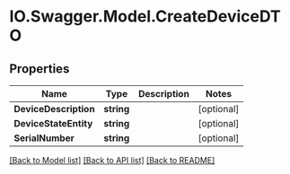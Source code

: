 # IO.Swagger.Model.CreateDeviceDTO
## Properties

Name | Type | Description | Notes
------------ | ------------- | ------------- | -------------
**DeviceDescription** | **string** |  | [optional] 
**DeviceStateEntity** | **string** |  | [optional] 
**SerialNumber** | **string** |  | [optional] 

[[Back to Model list]](../README.md#documentation-for-models) [[Back to API list]](../README.md#documentation-for-api-endpoints) [[Back to README]](../README.md)

